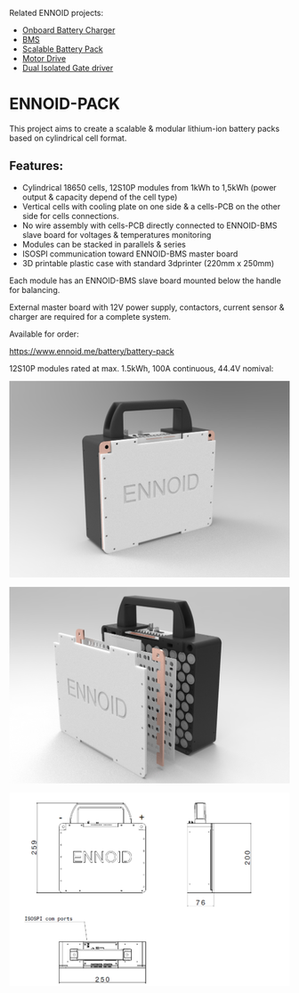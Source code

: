 Related ENNOID projects:
  - [Onboard Battery Charger](https://github.com/EnnoidMe/ENNOID-Charger)
  - [BMS](https://github.com/EnnoidMe/ENNOID-BMS)
  - [Scalable Battery Pack](https://github.com/EnnoidMe/ENNOID-PACK)
  - [Motor Drive](https://github.com/EnnoidMe/VESC-controller)
  - [Dual Isolated Gate driver](https://github.com/EnnoidMe/ENNOID-Dual-Gate-Driver)

# ENNOID-PACK

This project aims to create a scalable & modular lithium-ion battery packs based on cylindrical cell format.

## Features:

- Cylindrical 18650 cells, 12S10P modules from 1kWh to 1,5kWh (power output & capacity depend of the cell type)
- Vertical cells with cooling plate on one side & a cells-PCB on the other side for cells connections.
- No wire assembly with cells-PCB directly connected to ENNOID-BMS slave board for voltages & temperatures monitoring
- Modules can be stacked in parallels & series
- ISOSPI communication toward ENNOID-BMS master board
- 3D printable plastic case with standard 3dprinter (220mm x 250mm)


Each module has an ENNOID-BMS slave board mounted below the handle for balancing. 

External master board with 12V power supply, contactors, current sensor & charger are required for a complete system.

Available for order:

https://www.ennoid.me/battery/battery-pack

12S10P modules rated at max. 1.5kWh, 100A continuous, 44.4V nomival:

![alt text](PIC/12S10P.jpg)

![alt text](PIC/12S10P-disassembled.jpg)

![alt text](PIC/dimensions.png)
